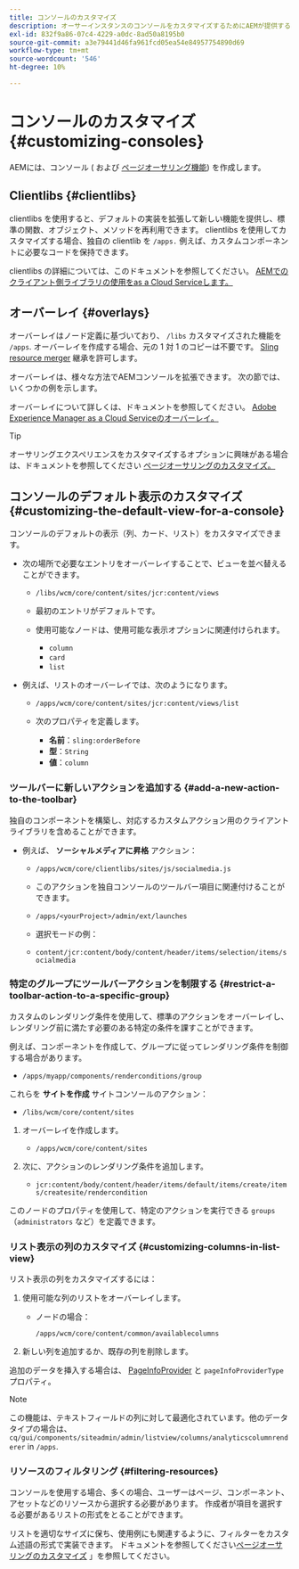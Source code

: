 ```yaml
---
title: コンソールのカスタマイズ
description: オーサーインスタンスのコンソールをカスタマイズするためにAEMが提供する様々なオプションについて説明します。
exl-id: 832f9a86-07c4-4229-a0dc-8ad50a8195b0
source-git-commit: a3e79441d46fa961fcd05ea54e84957754890d69
workflow-type: tm+mt
source-wordcount: '546'
ht-degree: 10%

---
```


# コンソールのカスタマイズ {#customizing-consoles}

AEMには、コンソール ( および [ページオーサリング機能](/help/implementing/developing/extending/page-authoring.md)) を作成します。

## Clientlibs {#clientlibs}

clientlibs を使用すると、デフォルトの実装を拡張して新しい機能を提供し、標準の関数、オブジェクト、メソッドを再利用できます。 clientlibs を使用してカスタマイズする場合、独自の clientlib を `/apps.` 例えば、カスタムコンポーネントに必要なコードを保持できます。

clientlibs の詳細については、このドキュメントを参照してください。 [AEMでのクライアント側ライブラリの使用をas a Cloud Serviceします。](/help/implementing/developing/introduction/clientlibs.md)

## オーバーレイ {#overlays}

オーバーレイはノード定義に基づいており、 `/libs` カスタマイズされた機能を `/apps`. オーバーレイを作成する場合、元の 1 対 1 のコピーは不要です。 [Sling resource merger](/help/implementing/developing/introduction/sling-resource-merger.md) 継承を許可します。

オーバーレイは、様々な方法でAEMコンソールを拡張できます。 次の節では、いくつかの例を示します。

オーバーレイについて詳しくは、ドキュメントを参照してください。 [Adobe Experience Manager as a Cloud Serviceのオーバーレイ。](/help/implementing/developing/introduction/overlays.md)

>[!TIP]
>
>オーサリングエクスペリエンスをカスタマイズするオプションに興味がある場合は、ドキュメントを参照してください [ページオーサリングのカスタマイズ。](/help/implementing/developing/extending/page-authoring.md)

## コンソールのデフォルト表示のカスタマイズ {#customizing-the-default-view-for-a-console}

コンソールのデフォルトの表示（列、カード、リスト）をカスタマイズできます。

* 次の場所で必要なエントリをオーバーレイすることで、ビューを並べ替えることができます。

   * `/libs/wcm/core/content/sites/jcr:content/views`

   * 最初のエントリがデフォルトです。

   * 使用可能なノードは、使用可能な表示オプションに関連付けられます。

      * `column`
      * `card`
      * `list`

* 例えば、リストのオーバーレイでは、次のようになります。

   * `/apps/wcm/core/content/sites/jcr:content/views/list`

   * 次のプロパティを定義します。

      * **名前**：`sling:orderBefore`
      * **型**：`String`
      * **値**：`column`

### ツールバーに新しいアクションを追加する {#add-a-new-action-to-the-toolbar}

独自のコンポーネントを構築し、対応するカスタムアクション用のクライアントライブラリを含めることができます。

* 例えば、 **ソーシャルメディアに昇格** アクション：

   * `/apps/wcm/core/clientlibs/sites/js/socialmedia.js`

   * このアクションを独自コンソールのツールバー項目に関連付けることができます。

   * `/apps/<yourProject>/admin/ext/launches`

   * 選択モードの例：

   * `content/jcr:content/body/content/header/items/selection/items/socialmedia`

### 特定のグループにツールバーアクションを制限する {#restrict-a-toolbar-action-to-a-specific-group}

カスタムのレンダリング条件を使用して、標準のアクションをオーバーレイし、レンダリング前に満たす必要のある特定の条件を課すことができます。

例えば、コンポーネントを作成して、グループに従ってレンダリング条件を制御する場合があります。

* `/apps/myapp/components/renderconditions/group`

これらを **サイトを作成** サイトコンソールのアクション：

* `/libs/wcm/core/content/sites`

1. オーバーレイを作成します。

   * `/apps/wcm/core/content/sites`

1. 次に、アクションのレンダリング条件を追加します。

   * `jcr:content/body/content/header/items/default/items/create/items/createsite/rendercondition`

このノードのプロパティを使用して、特定のアクションを実行できる `groups`（`administrators` など）を定義できます。

### リスト表示の列のカスタマイズ {#customizing-columns-in-list-view}

リスト表示の列をカスタマイズするには：

1. 使用可能な列のリストをオーバーレイします。

   * ノードの場合：

     `/apps/wcm/core/content/common/availablecolumns`

1. 新しい列を追加するか、既存の列を削除します。

追加のデータを挿入する場合は、 [PageInfoProvider](https://developer.adobe.com/experience-manager/reference-materials/cloud-service/javadoc/com/day/cq/wcm/api/PageInfoProvider.html) と `pageInfoProviderType` プロパティ。

>[!NOTE]
>
>この機能は、テキストフィールドの列に対して最適化されています。他のデータタイプの場合は、 `cq/gui/components/siteadmin/admin/listview/columns/analyticscolumnrenderer` in `/apps`.

### リソースのフィルタリング {#filtering-resources}

コンソールを使用する場合、多くの場合、ユーザーはページ、コンポーネント、アセットなどのリソースから選択する必要があります。 作成者が項目を選択する必要があるリストの形式をとることができます。

リストを適切なサイズに保ち、使用例にも関連するように、フィルターをカスタム述語の形式で実装できます。 ドキュメントを参照してください[ページオーサリングのカスタマイズ](/help/implementing/developing/extending/page-authoring.md#filtering-resources) 」を参照してください。
